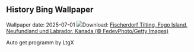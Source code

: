 ## History Bing Wallpaper
Wallpaper date: 2025-07-01
![](https://www.bing.com/th?id=OHR.CanadaDayFogo_DE-DE8180601933_UHD.jpg&w=1000)Download: [Fischerdorf Tilting, Fogo Island, Neufundland und Labrador, Kanada (© FedevPhoto/Getty Images)](https://www.bing.com/th?id=OHR.CanadaDayFogo_DE-DE8180601933_UHD.jpg)

Auto get programm by LtgX
